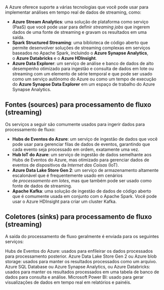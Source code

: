 A Azure oferece suporte a várias tecnologias que você pode usar para implementar análises em tempo real de dados de streaming, como:

- **Azure Stream Analytics**: uma solução de plataforma como serviço (PaaS) que você pode usar para definir _streaming jobs_ que ingerem dados de uma fonte de streaming e gravam os resultados em uma saída.
- **Spark Structured Streaming**: uma biblioteca de código aberto que permite desenvolver soluções de streaming complexas em serviços baseados no Apache Spark, incluindo o **Azure Synapse Analytics**, o **Azure Databricks** e o **Azure HDInsight**.
- **Azure Data Explorer**: um serviço de análise e banco de dados de alto desempenho otimizado para ingestão e consulta de dados em lote ou streaming com um elemento de série temporal e que pode ser usado como um serviço autônomo do Azure ou como um tempo de execução do **Azure Synapse Data Explorer** em um espaço de trabalho do Azure Synapse Analytics.

## Fontes (sources) para processamento de fluxo (streaming)

Os serviços a seguir são comumente usados para ingerir dados para processamento de fluxo:

- **Hubs de Eventos do Azure**: um serviço de ingestão de dados que você pode usar para gerenciar filas de dados de eventos, garantindo que cada evento seja processado em ordem, exatamente uma vez.
- **Hub IoT do Azure**: um serviço de ingestão de dados semelhante aos Hubs de Eventos do Azure, mas otimizado para gerenciar dados de eventos de dispositivos da _Internet das Coisas_ (IoT).
- **Azure Data Lake Store Gen 2**: um serviço de armazenamento altamente escalonável que é frequentemente usado em cenários de _processamento em lotes_, mas que também pode ser usado como fonte de dados de streaming.
- **Apache Kafka**: uma solução de ingestão de dados de código aberto que é comumente usada em conjunto com o Apache Spark. Você pode usar o Azure HDInsight para criar um cluster Kafka.

## Coletores (sinks) para processamento de fluxo (streaming)

A saída do processamento de fluxo geralmente é enviada para os seguintes serviços:

Hubs de Eventos do Azure: usados para enfileirar os dados processados para processamento posterior.
Azure Data Lake Store Gen 2 ou Azure blob storage: usados para manter os resultados processados como um arquivo.
Azure SQL Database ou Azure Synapse Analytics, ou Azure Databricks: usados para manter os resultados processados em uma tabela de banco de dados para consulta e análise.
Microsoft Power BI: usado para gerar visualizações de dados em tempo real em relatórios e painéis.